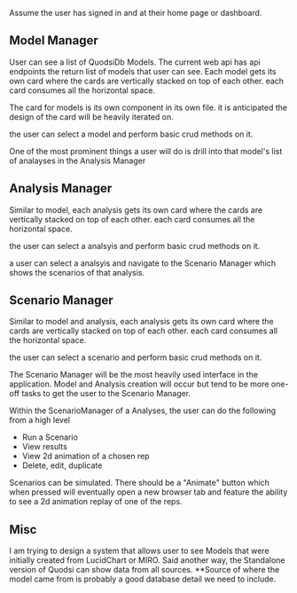 
Assume the user has signed in and at their home page or dashboard.

## Model Manager
User can see a list of QuodsiDb Models.  The current web api has api endpoints the return list of models that user can see.  Each model gets its own card where the cards are vertically stacked on top of each other.  each card consumes all the horizontal space.  

The card for models is its own component in its own file.  it is anticipated the design of the card will be heavily iterated on.  

the user can select a model and perform basic crud methods on it.  

One of the most prominent things a user will do is drill into that model's list of analayses in the Analysis Manager

## Analysis Manager
Similar to model, each analysis gets its own card where the cards are vertically stacked on top of each other.  each card consumes all the horizontal space. 

the user can select a analsyis and perform basic crud methods on it.  

a user can select a analsyis and navigate to the Scenario Manager which shows the scenarios of that analysis.

## Scenario Manager
Similar to model and analysis,  each analysis gets its own card where the cards are vertically stacked on top of each other.  each card consumes all the horizontal space. 

the user can select a scenario and perform basic crud methods on it.  

The Scenario Manager will be the most heavily used interface in the application.  Model and Analysis creation will occur but tend to be more one-off tasks to get the user to the Scenario Manager.

Within the ScenarioManager of a Analyses, the user can do the following from a high level
- Run a Scenario
- View results
- View 2d animation of a chosen rep
- Delete, edit, duplicate

Scenarios can be simulated.  There should be a "Animate" button which when pressed will eventually open a new browser tab and feature the ability to see a 2d animation replay of one of the reps.

## Misc
I am trying to design a system that allows user to see Models that were initially created from LucidChart or MIRO.  Said another way, the Standalone version of Quodsi can show data from all sources.  **Source of where the model came from is probably a good database detail we need to include.






